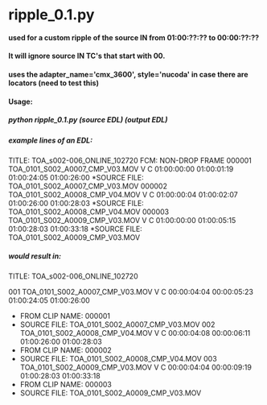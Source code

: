 ripple_0.1.py
=====
#### used for a custom ripple of the source IN from 01:00:??:?? to 00:00:??:??
#### It will ignore source IN TC's that start with 00.
#### uses the **adapter_name='cmx_3600', style='nucoda'** in case there are locators (need to test this)

#### Usage:  
##### **python ripple_0.1.py (source EDL) (output EDL)**

##### example lines of an EDL:
TITLE:   TOA_s002-006_ONLINE_102720
FCM: NON-DROP FRAME
000001  TOA_0101_S002_A0007_CMP_V03.MOV  V     C        01:00:00:00 01:00:01:19 01:00:24:05 01:00:26:00
*SOURCE FILE: TOA_0101_S002_A0007_CMP_V03.MOV
000002  TOA_0101_S002_A0008_CMP_V04.MOV  V     C        01:00:00:04 01:00:02:07 01:00:26:00 01:00:28:03
*SOURCE FILE: TOA_0101_S002_A0008_CMP_V04.MOV
000003  TOA_0101_S002_A0009_CMP_V03.MOV  V     C        01:00:00:00 01:00:05:15 01:00:28:03 01:00:33:18
*SOURCE FILE: TOA_0101_S002_A0009_CMP_V03.MOV

##### would result in:
TITLE: TOA_s002-006_ONLINE_102720

001  TOA_0101_S002_A0007_CMP_V03.MOV V     C        00:00:04:04 00:00:05:23 01:00:24:05 01:00:26:00
* FROM CLIP NAME:  000001
* SOURCE FILE: TOA_0101_S002_A0007_CMP_V03.MOV
002  TOA_0101_S002_A0008_CMP_V04.MOV V     C        00:00:04:08 00:00:06:11 01:00:26:00 01:00:28:03
* FROM CLIP NAME:  000002
* SOURCE FILE: TOA_0101_S002_A0008_CMP_V04.MOV
003  TOA_0101_S002_A0009_CMP_V03.MOV V     C        00:00:04:04 00:00:09:19 01:00:28:03 01:00:33:18
* FROM CLIP NAME:  000003
* SOURCE FILE: TOA_0101_S002_A0009_CMP_V03.MOV
